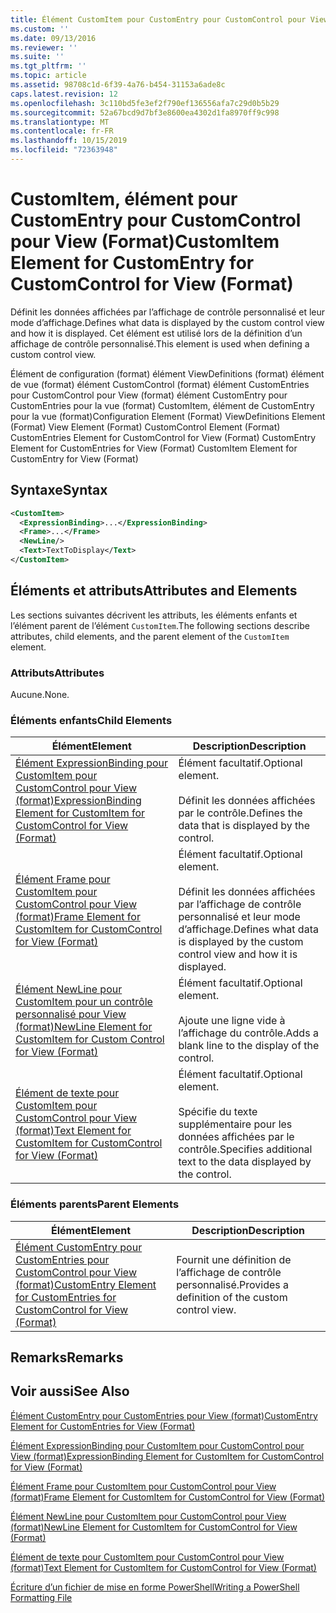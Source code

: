 ```yaml
---
title: Élément CustomItem pour CustomEntry pour CustomControl pour View (format) | Microsoft Docs
ms.custom: ''
ms.date: 09/13/2016
ms.reviewer: ''
ms.suite: ''
ms.tgt_pltfrm: ''
ms.topic: article
ms.assetid: 98708c1d-6f39-4a76-b454-31153a6ade8c
caps.latest.revision: 12
ms.openlocfilehash: 3c110bd5fe3ef2f790ef136556afa7c29d0b5b29
ms.sourcegitcommit: 52a67bcd9d7bf3e8600ea4302d1fa8970ff9c998
ms.translationtype: MT
ms.contentlocale: fr-FR
ms.lasthandoff: 10/15/2019
ms.locfileid: "72363948"
---
```

# <a name="customitem-element-for-customentry-for-customcontrol-for-view-format"></a><span data-ttu-id="0d529-102">CustomItem, élément pour CustomEntry pour CustomControl pour View (Format)</span><span class="sxs-lookup"><span data-stu-id="0d529-102">CustomItem Element for CustomEntry for CustomControl for View (Format)</span></span>

<span data-ttu-id="0d529-103">Définit les données affichées par l’affichage de contrôle personnalisé et leur mode d’affichage.</span><span class="sxs-lookup"><span data-stu-id="0d529-103">Defines what data is displayed by the custom control view and how it is displayed.</span></span> <span data-ttu-id="0d529-104">Cet élément est utilisé lors de la définition d’un affichage de contrôle personnalisé.</span><span class="sxs-lookup"><span data-stu-id="0d529-104">This element is used when defining a custom control view.</span></span>

<span data-ttu-id="0d529-105">Élément de configuration (format) élément ViewDefinitions (format) élément de vue (format) élément CustomControl (format) élément CustomEntries pour CustomControl pour View (format) élément CustomEntry pour CustomEntries pour la vue (format) CustomItem, élément de CustomEntry pour la vue (format)</span><span class="sxs-lookup"><span data-stu-id="0d529-105">Configuration Element (Format) ViewDefinitions Element (Format) View Element (Format) CustomControl Element (Format) CustomEntries Element for CustomControl for View (Format) CustomEntry Element for CustomEntries for View (Format) CustomItem Element for CustomEntry for View (Format)</span></span>

## <a name="syntax"></a><span data-ttu-id="0d529-106">Syntaxe</span><span class="sxs-lookup"><span data-stu-id="0d529-106">Syntax</span></span>

```xml
<CustomItem>
  <ExpressionBinding>...</ExpressionBinding>
  <Frame>...</Frame>
  <NewLine/>
  <Text>TextToDisplay</Text>
</CustomItem>
```

## <a name="attributes-and-elements"></a><span data-ttu-id="0d529-107">Éléments et attributs</span><span class="sxs-lookup"><span data-stu-id="0d529-107">Attributes and Elements</span></span>

<span data-ttu-id="0d529-108">Les sections suivantes décrivent les attributs, les éléments enfants et l’élément parent de l’élément `CustomItem`.</span><span class="sxs-lookup"><span data-stu-id="0d529-108">The following sections describe attributes, child elements, and the parent element of the `CustomItem` element.</span></span>

### <a name="attributes"></a><span data-ttu-id="0d529-109">Attributs</span><span class="sxs-lookup"><span data-stu-id="0d529-109">Attributes</span></span>

<span data-ttu-id="0d529-110">Aucune.</span><span class="sxs-lookup"><span data-stu-id="0d529-110">None.</span></span>

### <a name="child-elements"></a><span data-ttu-id="0d529-111">Éléments enfants</span><span class="sxs-lookup"><span data-stu-id="0d529-111">Child Elements</span></span>

|<span data-ttu-id="0d529-112">Élément</span><span class="sxs-lookup"><span data-stu-id="0d529-112">Element</span></span>|<span data-ttu-id="0d529-113">Description</span><span class="sxs-lookup"><span data-stu-id="0d529-113">Description</span></span>|
|-------------|-----------------|
|[<span data-ttu-id="0d529-114">Élément ExpressionBinding pour CustomItem pour CustomControl pour View (format)</span><span class="sxs-lookup"><span data-stu-id="0d529-114">ExpressionBinding Element for CustomItem for CustomControl for View (Format)</span></span>](./expressionbinding-element-for-customitem-for-customcontrol-for-view-format.md)|<span data-ttu-id="0d529-115">Élément facultatif.</span><span class="sxs-lookup"><span data-stu-id="0d529-115">Optional element.</span></span><br /><br /> <span data-ttu-id="0d529-116">Définit les données affichées par le contrôle.</span><span class="sxs-lookup"><span data-stu-id="0d529-116">Defines the data that is displayed by the control.</span></span>|
|[<span data-ttu-id="0d529-117">Élément Frame pour CustomItem pour CustomControl pour View (format)</span><span class="sxs-lookup"><span data-stu-id="0d529-117">Frame Element for CustomItem for CustomControl for View (Format)</span></span>](./frame-element-for-customitem-for-customcontrol-for-view-format.md)|<span data-ttu-id="0d529-118">Élément facultatif.</span><span class="sxs-lookup"><span data-stu-id="0d529-118">Optional element.</span></span><br /><br /> <span data-ttu-id="0d529-119">Définit les données affichées par l’affichage de contrôle personnalisé et leur mode d’affichage.</span><span class="sxs-lookup"><span data-stu-id="0d529-119">Defines what data is displayed by the custom control view and how it is displayed.</span></span>|
|[<span data-ttu-id="0d529-120">Élément NewLine pour CustomItem pour un contrôle personnalisé pour View (format)</span><span class="sxs-lookup"><span data-stu-id="0d529-120">NewLine Element for CustomItem for Custom Control for View (Format)</span></span>](./newline-element-for-customitem-for-customcontrol-for-view-format.md)|<span data-ttu-id="0d529-121">Élément facultatif.</span><span class="sxs-lookup"><span data-stu-id="0d529-121">Optional element.</span></span><br /><br /> <span data-ttu-id="0d529-122">Ajoute une ligne vide à l’affichage du contrôle.</span><span class="sxs-lookup"><span data-stu-id="0d529-122">Adds a blank line to the display of the control.</span></span>|
|[<span data-ttu-id="0d529-123">Élément de texte pour CustomItem pour CustomControl pour View (format)</span><span class="sxs-lookup"><span data-stu-id="0d529-123">Text Element for CustomItem for CustomControl for View (Format)</span></span>](./text-element-for-customitem-for-customview-for-view-format.md)|<span data-ttu-id="0d529-124">Élément facultatif.</span><span class="sxs-lookup"><span data-stu-id="0d529-124">Optional element.</span></span><br /><br /> <span data-ttu-id="0d529-125">Spécifie du texte supplémentaire pour les données affichées par le contrôle.</span><span class="sxs-lookup"><span data-stu-id="0d529-125">Specifies additional text to the data displayed by the control.</span></span>|

### <a name="parent-elements"></a><span data-ttu-id="0d529-126">Éléments parents</span><span class="sxs-lookup"><span data-stu-id="0d529-126">Parent Elements</span></span>

|<span data-ttu-id="0d529-127">Élément</span><span class="sxs-lookup"><span data-stu-id="0d529-127">Element</span></span>|<span data-ttu-id="0d529-128">Description</span><span class="sxs-lookup"><span data-stu-id="0d529-128">Description</span></span>|
|-------------|-----------------|
|[<span data-ttu-id="0d529-129">Élément CustomEntry pour CustomEntries pour CustomControl pour View (format)</span><span class="sxs-lookup"><span data-stu-id="0d529-129">CustomEntry Element for CustomEntries for CustomControl for View (Format)</span></span>](./customentry-element-for-customentries-for-customcontrol-for-view-format.md)|<span data-ttu-id="0d529-130">Fournit une définition de l’affichage de contrôle personnalisé.</span><span class="sxs-lookup"><span data-stu-id="0d529-130">Provides a definition of the custom control view.</span></span>|

## <a name="remarks"></a><span data-ttu-id="0d529-131">Remarks</span><span class="sxs-lookup"><span data-stu-id="0d529-131">Remarks</span></span>

## <a name="see-also"></a><span data-ttu-id="0d529-132">Voir aussi</span><span class="sxs-lookup"><span data-stu-id="0d529-132">See Also</span></span>

[<span data-ttu-id="0d529-133">Élément CustomEntry pour CustomEntries pour View (format)</span><span class="sxs-lookup"><span data-stu-id="0d529-133">CustomEntry Element for CustomEntries for View (Format)</span></span>](./customentry-element-for-customentries-for-customcontrol-for-view-format.md)

[<span data-ttu-id="0d529-134">Élément ExpressionBinding pour CustomItem pour CustomControl pour View (format)</span><span class="sxs-lookup"><span data-stu-id="0d529-134">ExpressionBinding Element for CustomItem for CustomControl for View (Format)</span></span>](./expressionbinding-element-for-customitem-for-customcontrol-for-view-format.md)

[<span data-ttu-id="0d529-135">Élément Frame pour CustomItem pour CustomControl pour View (format)</span><span class="sxs-lookup"><span data-stu-id="0d529-135">Frame Element for CustomItem for CustomControl for View (Format)</span></span>](./frame-element-for-customitem-for-customcontrol-for-view-format.md)

[<span data-ttu-id="0d529-136">Élément NewLine pour CustomItem pour CustomControl pour View (format)</span><span class="sxs-lookup"><span data-stu-id="0d529-136">NewLine Element for CustomItem for CustomControl for View (Format)</span></span>](./newline-element-for-customitem-for-customcontrol-for-view-format.md)

[<span data-ttu-id="0d529-137">Élément de texte pour CustomItem pour CustomControl pour View (format)</span><span class="sxs-lookup"><span data-stu-id="0d529-137">Text Element for CustomItem for CustomControl for View (Format)</span></span>](./text-element-for-customitem-for-customview-for-view-format.md)

[<span data-ttu-id="0d529-138">Écriture d’un fichier de mise en forme PowerShell</span><span class="sxs-lookup"><span data-stu-id="0d529-138">Writing a PowerShell Formatting File</span></span>](./writing-a-powershell-formatting-file.md)

